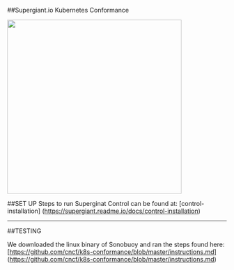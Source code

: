 ##Supergiant.io Kubernetes Conformance

<img src="https://camo.githubusercontent.com/c91e8d5eb2a003a8a19d1bfd94df32db9f8cb9e6/68747470733a2f2f73332e616d617a6f6e6177732e636f6d2f73757065726769616e742d646f63732d6173736574732f636f6e74726f6c5f6c696768742e737667" width="400">

##SET UP
Steps to run Superginat Control can be found at:
[control-installation] (https://supergiant.readme.io/docs/control-installation)  

---
##TESTING

We downloaded the linux binary of Sonobuoy and ran the steps found here:  
[https://github.com/cncf/k8s-conformance/blob/master/instructions.md] (https://github.com/cncf/k8s-conformance/blob/master/instructions.md)

